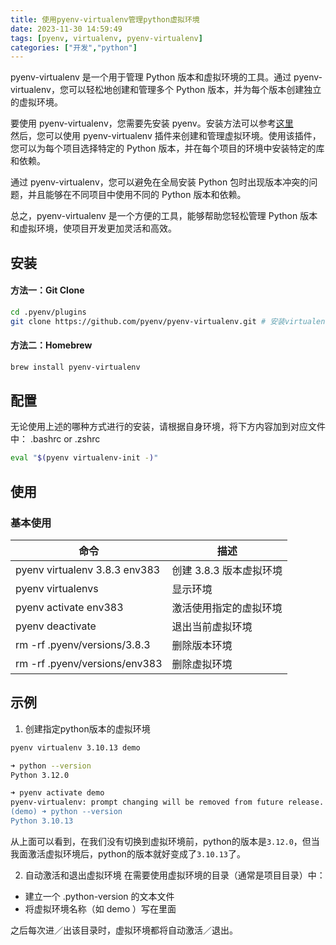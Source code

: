 ```yaml
---
title: 使用pyenv-virtualenv管理python虚拟环境
date: 2023-11-30 14:59:49
tags: [pyenv, virtualenv, pyenv-virtualenv]
categories: ["开发","python"]
---
```

pyenv-virtualenv 是一个用于管理 Python 版本和虚拟环境的工具。通过 pyenv-virtualenv，您可以轻松地创建和管理多个 Python 版本，并为每个版本创建独立的虚拟环境。

要使用 pyenv-virtualenv，您需要先安装 pyenv。安装方法可以参考[这里](https://www.wenzizone.com/202311/install-pyenv-on-mac)  
然后，您可以使用 pyenv-virtualenv 插件来创建和管理虚拟环境。使用该插件，您可以为每个项目选择特定的 Python 版本，并在每个项目的环境中安装特定的库和依赖。

通过 pyenv-virtualenv，您可以避免在全局安装 Python 包时出现版本冲突的问题，并且能够在不同项目中使用不同的 Python 版本和依赖。

总之，pyenv-virtualenv 是一个方便的工具，能够帮助您轻松管理 Python 版本和虚拟环境，使项目开发更加灵活和高效。

## 安装
#### 方法一：Git Clone
```bash
cd .pyenv/plugins
git clone https://github.com/pyenv/pyenv-virtualenv.git # 安装virtualenv插件
```
#### 方法二：Homebrew
```bash
brew install pyenv-virtualenv
```

## 配置
无论使用上述的哪种方式进行的安装，请根据自身环境，将下方内容加到对应文件中： .bashrc or .zshrc
```bash
eval "$(pyenv virtualenv-init -)"
```

## 使用
### 基本使用
| 命令  | 描述  |
|---|---|
| pyenv virtualenv 3.8.3 env383	  |创建 3.8.3 版本虚拟环境|
| pyenv virtualenvs	  |显示环境|
|pyenv activate env383	   |激活使用指定的虚拟环境|
|pyenv deactivate	   |退出当前虚拟环境   |
|rm -rf .pyenv/versions/3.8.3	   |删除版本环境   |
|rm -rf .pyenv/versions/env383	|删除虚拟环境|

## 示例
1. 创建指定python版本的虚拟环境
```bash
pyenv virtualenv 3.10.13 demo

➜ python --version
Python 3.12.0

➜ pyenv activate demo
pyenv-virtualenv: prompt changing will be removed from future release. configure `export PYENV_VIRTUALENV_DISABLE_PROMPT=1' to simulate the behavior.
(demo) ➜ python --version
Python 3.10.13
```
从上面可以看到，在我们没有切换到虚拟环境前，python的版本是`3.12.0`，但当我面激活虚拟环境后，python的版本就好变成了`3.10.13`了。

2. 自动激活和退出虚拟环境
在需要使用虚拟环境的目录（通常是项目目录）中：

- 建立一个 .python-version 的文本文件
- 将虚拟环境名称（如 demo ）写在里面  

之后每次进／出该目录时，虚拟环境都将自动激活／退出。